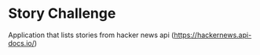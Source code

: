 # Story Challenge

Application that lists stories from hacker news api (https://hackernews.api-docs.io/)
